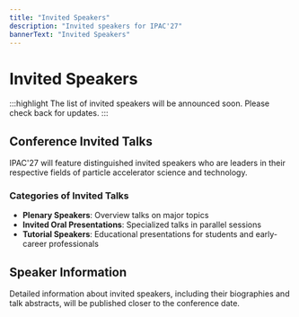 ```yaml
---
title: "Invited Speakers"
description: "Invited speakers for IPAC'27"
bannerText: "Invited Speakers"
---
```


# Invited Speakers

:::highlight
The list of invited speakers will be announced soon. Please check back for updates.
:::

## Conference Invited Talks

IPAC'27 will feature distinguished invited speakers who are leaders in their respective fields of particle accelerator science and technology.

### Categories of Invited Talks

- **Plenary Speakers**: Overview talks on major topics
- **Invited Oral Presentations**: Specialized talks in parallel sessions
- **Tutorial Speakers**: Educational presentations for students and early-career professionals

## Speaker Information

Detailed information about invited speakers, including their biographies and talk abstracts, will be published closer to the conference date.
